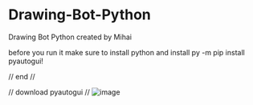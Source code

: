 # Drawing-Bot-Python
Drawing Bot Python created by Mihai


before you run it make sure to install python and install py -m pip install pyautogui!


// end //

// download pyautogui //
![image](https://user-images.githubusercontent.com/69433258/143915060-4b22e767-961e-43da-85d7-f1574927da0a.png)

